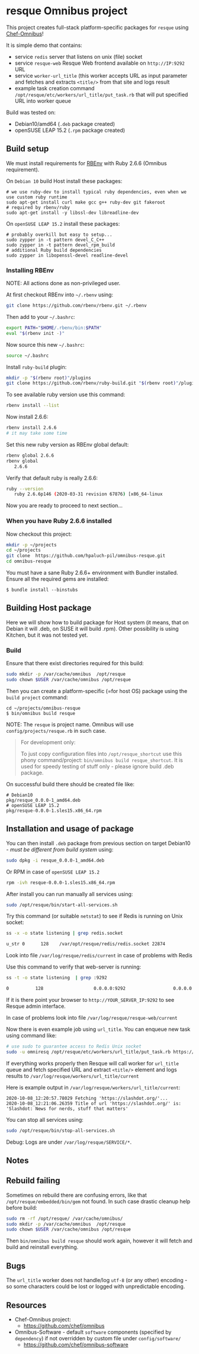 resque Omnibus project
======================
This project creates full-stack platform-specific packages for
`resque` using [Chef-Omnibus](https://github.com/chef/omnibus)!

It is simple demo that contains:
- service `redis` server that listens on unix (file) socket
- service `resque-web` Resque Web frontend available on `http://IP:9292` URL
- service `worker-url_title` (this worker accepts URL as input parameter and fetches
  and extracts `<title/>` from that site and logs result
- example task creation command `/opt/resque/etc/workers/url_title/put_task.rb` that will put specified URL into worker
  queue

Build was tested on:
- Debian10/amd64 (`.deb` package created)
- openSUSE LEAP 15.2 (`.rpm` package created)

Build setup
-----------

We must install requirements for [RBEnv](https://github.com/rbenv/rbenv) with Ruby 2.6.6 (Omnibus requirement).

On `Debian 10` build Host install these packages:
```shell
# we use ruby-dev to install typical ruby dependencies, even when we use custom ruby runtime
sudo apt-get install curl make gcc g++ ruby-dev git fakeroot
# required by rbenv/ruby
sudo apt-get install -y libssl-dev libreadline-dev
```

On `openSUSE LEAP 15.2` install these packages:
```shell
# probably overkill but easy to setup...
sudo zypper in -t pattern devel_C_C++
sudo zypper in -t pattern devel_rpm_build
# additional Ruby build dependencies
sudo zypper in libopenssl-devel readline-devel
```


### Installing RBEnv

NOTE: All actions done as non-privileged user.

At first checkout RBEnv into `~/.rbenv` using:

```bash
git clone https://github.com/rbenv/rbenv.git ~/.rbenv
```

Then add to your `~/.bashrc`:

```bash
export PATH="$HOME/.rbenv/bin:$PATH"
eval "$(rbenv init -)"
```

Now source this new `~/.bashrc`:

```bash
source ~/.bashrc
```

Install `ruby-build` plugin:
```bash
mkdir -p "$(rbenv root)"/plugins
git clone https://github.com/rbenv/ruby-build.git "$(rbenv root)"/plugins/ruby-build
```

To see available ruby version use this command:

```bash
rbenv install --list
```

Now install 2.6.6:
```bash
rbenv install 2.6.6
# it may take some time
```

Set this new ruby version as RBEnv global default:
```bash
rbenv global 2.6.6
rbenv global
   2.6.6
```

Verify that default ruby is really 2.6.6:

```bash
ruby --version
   ruby 2.6.6p146 (2020-03-31 revision 67876) [x86_64-linux
```

Now you are ready to proceed to next section...

### When you have Ruby 2.6.6 installed

Now checkout this project:
```bash
mkdir -p ~/projects
cd ~/projects
git clone  https://github.com/hpaluch-pil/omnibus-resque.git
cd omnibus-resque
```

You must have a sane Ruby 2.6.6+ environment with Bundler installed. Ensure all
the required gems are installed:

```shell
$ bundle install --binstubs
```

Building Host package
---------------------

Here we will show how to build package for Host system (it means, that
on Debian it will .deb, on SUSE it will build .rpm). Other possibility
is using Kitchen, but it was not tested yet.


### Build

Ensure that there exist directories required for this build:
```bash
sudo mkdir -p /var/cache/omnibus  /opt/resque
sudo chown $USER /var/cache/omnibus /opt/resque
```

Then you can create a platform-specific (=for host OS)  package
using the `build project` command:

```shell
cd ~/projects/omnibus-resque
$ bin/omnibus build resque
```

NOTE: The `resque` is project name. Omnibus will
use `config/projects/resque.rb` in such case.

> For development only:
>
> To just copy configuration files into `/opt/resque_shortcut` use this phony
> command/project: `bin/omnibus build resque_shortcut`. It is used for speedy
> testing of stuff only - please ignore build .deb package.


On successful build there should be created file like:

```
# Debian10
pkg/resque_0.0.0-1_amd64.deb
# openSUSE LEAP 15.2
pkg/resque-0.0.0-1.sles15.x86_64.rpm
```

Installation and usage of package
---------------------------------

You can then install `.deb` package from previous section on target Debian10 - _must be different from build system_ using:
```bash
sudo dpkg -i resque_0.0.0-1_amd64.deb
```

Or RPM in case of `openSUSE LEAP 15.2`
```bash
rpm -ivh resque-0.0.0-1.sles15.x86_64.rpm
```


After install you can run manually all services using:

```bash
sudo /opt/resque/bin/start-all-services.sh
```

Try this command (or suitable `netstat`) to see if Redis is running on Unix socket:

```bash
ss -x -o state listening | grep redis.socket

u_str 0      128    /var/opt/resque/redis/redis.socket 22874             * 0
```
Look into file `/var/log/resque/redis/current` in case of problems with Redis

Use this command to verify that web-server is running:
```bash
ss -t -o state listening  | grep :9292

0          128                   0.0.0.0:9292                  0.0.0.0:*
```
If it is there point your browser to `http://YOUR_SERVER_IP:9292` to see Resque admin interface.

In case of problems look into file `/var/log/resque/resque-web/current`

Now there is even example job using `url_title`. You can enqueue new task using command like:

```bash
# use sudo to guarantee access to Redis Unix socket
sudo -u omniresq /opt/resque/etc/workers/url_title/put_task.rb https://slashdot.org/
```

If everything works properly then Resque will call worker for `url_title` queue and fetch specified URL
and extract `<title/>` element and logs results to `/var/log/resque/workers/url_title/current`

Here is example output in `/var/log/resque/workers/url_title/current`:

```
2020-10-08_12:20:57.78029 Fetching 'https://slashdot.org/'...
2020-10-08_12:21:06.26359 Title of url 'https://slashdot.org/' is: 'Slashdot: News for nerds, stuff that matters'
```



You can stop all services using:

```bash
sudo /opt/resque/bin/stop-all-services.sh
```

Debug: Logs are under `/var/log/resque/SERVICE/*`.

Notes
-----

## Rebuild failing

Sometimes on rebuild there are confusing errors, like that `/opt/resque/embedded/bin/gem` not found.
In such case drastic cleanup help before build:

```bash
sudo rm -rf /opt/resque/ /var/cache/omnibus/
sudo mkdir -p /var/cache/omnibus  /opt/resque
sudo chown $USER /var/cache/omnibus /opt/resque
```

Then `bin/omnibus build resque` should work again, however it will fetch and build and reinstall everything.

Bugs
----

The `url_title` worker does not handle/log `utf-8` (or any other) encoding - so some characters could be lost
or logged with unpredictable encoding.

Resources
---------

* Chef-Omnibus project:
  - https://github.com/chef/omnibus
* Omnibus-Software - default `software` components (specified by `dependency`)
  if not overridden by custom file under `config/software/`
  - https://github.com/chef/omnibus-software

